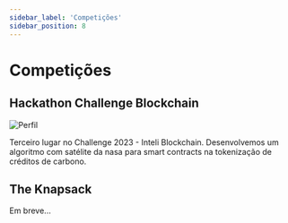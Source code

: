 ```yaml
---
sidebar_label: 'Competições'
sidebar_position: 8
---
```


# Competições 

## Hackathon Challenge Blockchain

![Perfil](../../static/img/hackathon.JPG)

Terceiro lugar no Challenge 2023 - Inteli Blockchain. Desenvolvemos um algoritmo com satélite da nasa para smart contracts na tokenização de créditos de carbono. 


## The Knapsack

Em breve...